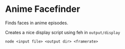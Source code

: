 # Anime Facefinder

Finds faces in anime episodes.

Creates a nice display script using feh in `output/display`

`node <input file> <output dir> <framerate>`